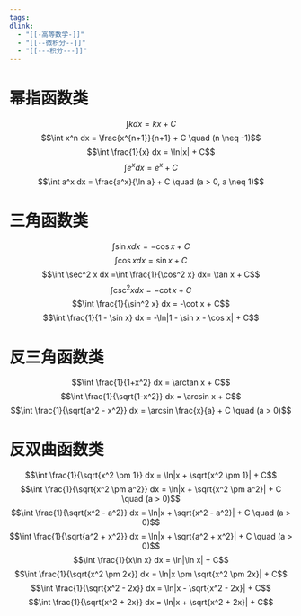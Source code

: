 ```yaml
---
tags: 
dlink:
  - "[[-高等数学-]]"
  - "[[--微积分--]]"
  - "[[---积分---]]"
---
```

# 幂指函数类
$$\int k dx = kx + C$$
$$\int x^n dx = \frac{x^{n+1}}{n+1} + C \quad (n \neq -1)$$$$\int \frac{1}{x} dx = \ln|x| + C$$
$$\int e^x dx = e^x + C$$
$$\int a^x dx = \frac{a^x}{\ln a} + C \quad (a > 0, a \neq 1)$$
# 三角函数类 
$$\int \sin x dx = -\cos x + C$$
$$\int \cos x dx = \sin x + C$$
$$\int \sec^2 x dx =\int \frac{1}{\cos^2 x} dx= \tan x + C$$
$$\int \csc^2 x dx = -\cot x + C$$ $$\int \frac{1}{\sin^2 x} dx = -\cot x + C$$
$$\int \frac{1}{1 - \sin x} dx = -\ln|1 - \sin x - \cos x| + C$$
# 反三角函数类
$$\int \frac{1}{1+x^2} dx = \arctan x + C$$
$$\int \frac{1}{\sqrt{1-x^2}} dx = \arcsin x + C$$
$$\int \frac{1}{\sqrt{a^2 - x^2}} dx = \arcsin \frac{x}{a} + C \quad (a > 0)$$

# 反双曲函数类
$$\int \frac{1}{\sqrt{x^2 \pm 1}} dx = \ln|x + \sqrt{x^2 \pm 1}| + C$$
$$\int \frac{1}{\sqrt{x^2 \pm a^2}} dx = \ln|x + \sqrt{x^2 \pm a^2}| + C \quad (a > 0)$$
$$\int \frac{1}{\sqrt{x^2 - a^2}} dx = \ln|x + \sqrt{x^2 - a^2}| + C \quad (a > 0)$$
$$\int \frac{1}{\sqrt{a^2 + x^2}} dx = \ln|x + \sqrt{a^2 + x^2}| + C \quad (a > 0)$$
$$\int \frac{1}{x\ln x} dx = \ln|\ln x| + C$$
$$\int \frac{1}{\sqrt{x^2 \pm 2x}} dx = \ln|x \pm \sqrt{x^2 \pm 2x}| + C$$
$$\int \frac{1}{\sqrt{x^2 - 2x}} dx = \ln|x - \sqrt{x^2 - 2x}| + C$$
$$\int \frac{1}{\sqrt{x^2 + 2x}} dx = \ln|x + \sqrt{x^2 + 2x}| + C$$

